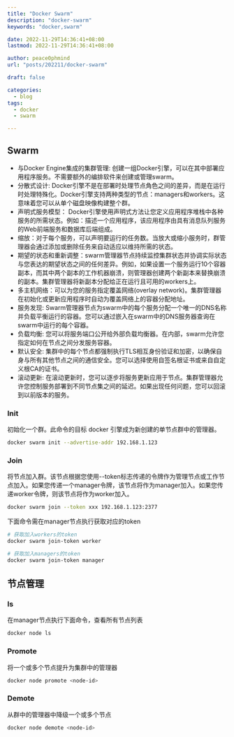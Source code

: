 ```yaml
---
title: "Docker Swarm"
description: "docker-swarm"
keywords: "docker,swarm"

date: 2022-11-29T14:36:41+08:00
lastmod: 2022-11-29T14:36:41+08:00

author: peace0phmind
url: "posts/202211/docker-swarm"

draft: false

categories:
  - blog
tags:
  - docker
  - swarm

---
```




## Swarm
- 与Docker Engine集成的集群管理: 创建一组Docker引擎，可以在其中部署应用程序服务。不需要额外的编排软件来创建或管理swarm。
- 分散式设计: Docker引擎不是在部署时处理节点角色之间的差异，而是在运行时处理特殊化。Docker引擎支持两种类型的节点：managers和workers。这意味着您可以从单个磁盘映像构建整个群。
- 声明式服务模型： Docker引擎使用声明式方法让您定义应用程序堆栈中各种服务的所需状态。例如：描述一个应用程序，该应用程序由具有消息队列服务的Web前端服务和数据库后端组成。
- 缩放：对于每个服务，可以声明要运行的任务数。当放大或缩小服务时，群管理器会通过添加或删除任务来自动适应以维持所需的状态。
- 期望的状态和重新调整：swarm管理器节点持续监控集群状态并协调实际状态与您表达的期望状态之间的任何差异。例如，如果设置一个服务运行10个容器副本，而其中两个副本的工作机器崩溃，则管理器创建两个新副本来替换崩溃的副本。集群管理器将新副本分配给正在运行且可用的workers上。
- 多主机网络：可以为您的服务指定覆盖网络(overlay network)。集群管理器在初始化或更新应用程序时自动为覆盖网络上的容器分配地址。
- 服务发现: Swarm管理器节点为swarm中的每个服务分配一个唯一的DNS名称并负载平衡运行的容器。您可以通过嵌入在swarm中的DNS服务器查询在swarm中运行的每个容器。
- 负载均衡: 您可以将服务端口公开给外部负载均衡器。在内部，swarm允许您指定如何在节点之间分发服务容器。
- 默认安全: 集群中的每个节点都强制执行TLS相互身份验证和加密，以确保自身与所有其他节点之间的通信安全。您可以选择使用自签名根证书或来自自定义根CA的证书。
- 滚动更新: 在滚动更新时，您可以逐步将服务更新应用于节点。集群管理器允许您控制服务部署到不同节点集之间的延迟。如果出现任何问题，您可以回滚到以前版本的服务。

### Init
初始化一个群。此命令的目标 docker 引擎成为新创建的单节点群中的管理器。

```bash
docker swarm init --advertise-addr 192.168.1.123
```

### Join
将节点加入群。该节点根据您使用--token标志传递的令牌作为管理节点或工作节点加入。如果您传递一个manager令牌，该节点将作为manager加入。如果您传递worker令牌，则该节点将作为worker加入。

```bash
docker swarm join --token xxx 192.168.1.123:2377
```

下面命令需在manager节点执行获取对应的token
```bash
# 获取加入workers的token
docker swarm join-token worker

# 获取加入managers的token
docker swarm join-token manager
```

## 节点管理

### ls
在manager节点执行下面命令，查看所有节点列表

```bash
docker node ls
```

### Promote
将一个或多个节点提升为集群中的管理器

```bash
docker node promote <node-id>
```

### Demote
从群中的管理器中降级一个或多个节点

```bash
docker node demote <node-id>
```